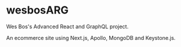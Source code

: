 # wesbosARG

Wes Bos's Advanced React and GraphQL project.

An ecommerce site using Next.js, Apollo, MongoDB and Keystone.js.

